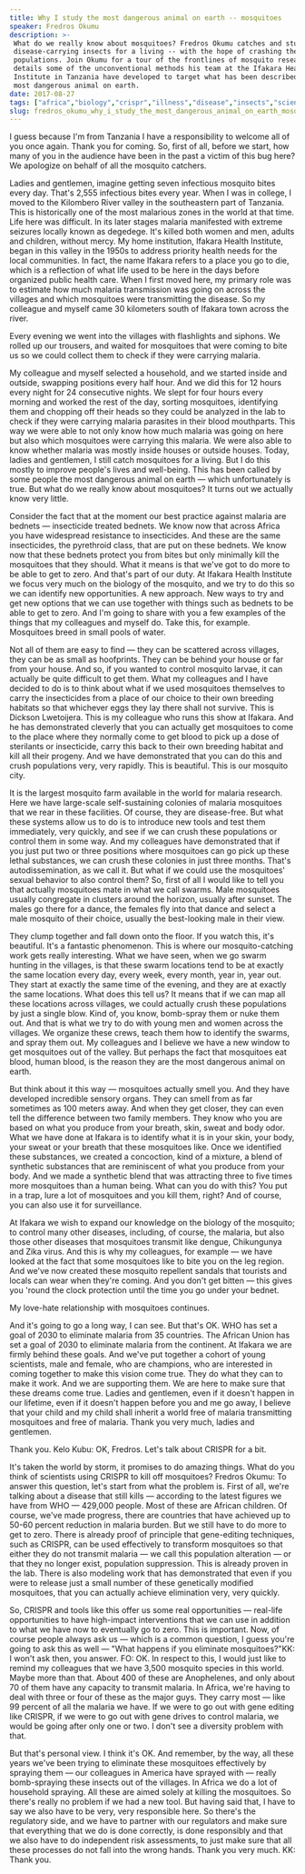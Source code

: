```yaml
---
title: Why I study the most dangerous animal on earth -- mosquitoes
speaker: Fredros Okumu
description: >-
 What do we really know about mosquitoes? Fredros Okumu catches and studies these
 disease-carrying insects for a living -- with the hope of crashing their
 populations. Join Okumu for a tour of the frontlines of mosquito research, as he
 details some of the unconventional methods his team at the Ifakara Health
 Institute in Tanzania have developed to target what has been described as the
 most dangerous animal on earth.
date: 2017-08-27
tags: ["africa","biology","crispr","illness","disease","insects","science"]
slug: fredros_okumu_why_i_study_the_most_dangerous_animal_on_earth_mosquitoes
---
```


I guess because I'm from Tanzania I have a responsibility to welcome all of you once
again. Thank you for coming. So, first of all, before we start, how many of you in the
audience have been in the past a victim of this bug here? We apologize on behalf of all
the mosquito catchers.

Ladies and gentlemen, imagine getting seven infectious mosquito bites every day. That's
2,555 infectious bites every year. When I was in college, I moved to the Kilombero River
valley in the southeastern part of Tanzania. This is historically one of the most
malarious zones in the world at that time. Life here was difficult. In its later stages
malaria manifested with extreme seizures locally known as degedege. It's killed both women
and men, adults and children, without mercy. My home institution, Ifakara Health Institute,
began in this valley in the 1950s to address priority health needs for the local
communities. In fact, the name Ifakara refers to a place you go to die, which is a
reflection of what life used to be here in the days before organized public health care.
When I first moved here, my primary role was to estimate how much malaria transmission was
going on across the villages and which mosquitoes were transmitting the disease. So my
colleague and myself came 30 kilometers south of Ifakara town across the
river.

Every evening we went into the villages with flashlights and siphons. We rolled up our
trousers, and waited for mosquitoes that were coming to bite us so we could collect them
to check if they were carrying malaria.

My colleague and myself selected a household, and we started inside and outside, swapping
positions every half hour. And we did this for 12 hours every night for 24 consecutive
nights. We slept for four hours every morning and worked the rest of the day, sorting
mosquitoes, identifying them and chopping off their heads so they could be analyzed in the
lab to check if they were carrying malaria parasites in their blood mouthparts. This way
we were able to not only know how much malaria was going on here but also which mosquitoes
were carrying this malaria. We were also able to know whether malaria was mostly inside
houses or outside houses. Today, ladies and gentlemen, I still catch mosquitoes for a
living. But I do this mostly to improve people's lives and well-being. This has been
called by some people the most dangerous animal on earth — which unfortunately is true.
But what do we really know about mosquitoes? It turns out we actually know very
little.

Consider the fact that at the moment our best practice against malaria are bednets —
insecticide treated bednets. We know now that across Africa you have widespread resistance
to insecticides. And these are the same insecticides, the pyrethroid class, that are put
on these bednets. We know now that these bednets protect you from bites but only minimally
kill the mosquitoes that they should. What it means is that we've got to do more to be
able to get to zero. And that's part of our duty. At Ifakara Health Institute we focus very
much on the biology of the mosquito, and we try to do this so we can identify new
opportunities. A new approach. New ways to try and get new options that we can use
together with things such as bednets to be able to get to zero. And I'm going to share
with you a few examples of the things that my colleagues and myself do. Take this, for
example. Mosquitoes breed in small pools of water.

Not all of them are easy to find — they can be scattered across villages, they can be as
small as hoofprints. They can be behind your house or far from your house. And so, if you
wanted to control mosquito larvae, it can actually be quite difficult to get them. What my
colleagues and I have decided to do is to think about what if we used mosquitoes
themselves to carry the insecticides from a place of our choice to their own breeding
habitats so that whichever eggs they lay there shall not survive. This is Dickson
Lwetoijera. This is my colleague who runs this show at Ifakara. And he has demonstrated
cleverly that you can actually get mosquitoes to come to the place where they normally
come to get blood to pick up a dose of sterilants or insecticide, carry this back to their
own breeding habitat and kill all their progeny. And we have demonstrated that you can do
this and crush populations very, very rapidly. This is beautiful. This is our mosquito
city.

It is the largest mosquito farm available in the world for malaria research. Here we have
large-scale self-sustaining colonies of malaria mosquitoes that we rear in these
facilities. Of course, they are disease-free. But what these systems allow us to do is to
introduce new tools and test them immediately, very quickly, and see if we can crush these
populations or control them in some way. And my colleagues have demonstrated that if you
just put two or three positions where mosquitoes can go pick up these lethal substances,
we can crush these colonies in just three months. That's autodissemination, as we call
it. But what if we could use the mosquitoes' sexual behavior to also control them? So,
first of all I would like to tell you that actually mosquitoes mate in what we call
swarms. Male mosquitoes usually congregate in clusters around the horizon, usually after
sunset. The males go there for a dance, the females fly into that dance and select a male
mosquito of their choice, usually the best-looking male in their view.

They clump together and fall down onto the floor. If you watch this, it's beautiful. It's
a fantastic phenomenon. This is where our mosquito-catching work gets really interesting.
What we have seen, when we go swarm hunting in the villages, is that these swarm locations
tend to be at exactly the same location every day, every week, every month, year in, year
out. They start at exactly the same time of the evening, and they are at exactly the same
locations. What does this tell us? It means that if we can map all these locations across
villages, we could actually crush these populations by just a single blow. Kind of, you
know, bomb-spray them or nuke them out. And that is what we try to do with young men and
women across the villages. We organize these crews, teach them how to identify the swarms,
and spray them out. My colleagues and I believe we have a new window to get mosquitoes out
of the valley. But perhaps the fact that mosquitoes eat blood, human blood, is the reason
they are the most dangerous animal on earth.

But think about it this way — mosquitoes actually smell you. And they have developed
incredible sensory organs. They can smell from as far sometimes as 100 meters away. And
when they get closer, they can even tell the difference between two family members. They
know who you are based on what you produce from your breath, skin, sweat and body odor.
What we have done at Ifakara is to identify what it is in your skin, your body, your sweat
or your breath that these mosquitoes like. Once we identified these substances, we created
a concoction, kind of a mixture, a blend of synthetic substances that are reminiscent of
what you produce from your body. And we made a synthetic blend that was attracting three
to five times more mosquitoes than a human being. What can you do with this? You put in a
trap, lure a lot of mosquitoes and you kill them, right? And of course, you can also use
it for surveillance.

At Ifakara we wish to expand our knowledge on the biology of the mosquito; to control many
other diseases, including, of course, the malaria, but also those other diseases that
mosquitoes transmit like dengue, Chikungunya and Zika virus. And this is why my
colleagues, for example — we have looked at the fact that some mosquitoes like to bite you
on the leg region. And we've now created these mosquito repellent sandals that tourists
and locals can wear when they're coming. And you don't get bitten — this gives you 'round
the clock protection until the time you go under your bednet.

My love-hate relationship with mosquitoes continues.

And it's going to go a long way, I can see. But that's OK. WHO has set a goal of 2030 to
eliminate malaria from 35 countries. The African Union has set a goal of 2030 to eliminate
malaria from the continent. At Ifakara we are firmly behind these goals. And we've put
together a cohort of young scientists, male and female, who are champions, who are
interested in coming together to make this vision come true. They do what they can to make
it work. And we are supporting them. We are here to make sure that these dreams come
true. Ladies and gentlemen, even if it doesn't happen in our lifetime, even if it doesn't
happen before you and me go away, I believe that your child and my child shall inherit a
world free of malaria transmitting mosquitoes and free of malaria. Thank you very much,
ladies and gentlemen.

Thank you. Kelo Kubu: OK, Fredros. Let's talk about CRISPR for a bit.

It's taken the world by storm, it promises to do amazing things. What do you think of
scientists using CRISPR to kill off mosquitoes? Fredros Okumu: To answer this question,
let's start from what the problem is. First of all, we're talking about a disease that
still kills — according to the latest figures we have from WHO — 429,000 people. Most of
these are African children. Of course, we've made progress, there are countries that have
achieved up to 50-60 percent reduction in malaria burden. But we still have to do more to
get to zero. There is already proof of principle that gene-editing techniques, such as
CRISPR, can be used effectively to transform mosquitoes so that either they do not
transmit malaria — we call this population alteration — or that they no longer exist,
population suppression. This is already proven in the lab. There is also modeling work that
has demonstrated that even if you were to release just a small number of these genetically
modified mosquitoes, that you can actually achieve elimination very, very
quickly.

So, CRISPR and tools like this offer us some real opportunities — real-life opportunities
to have high-impact interventions that we can use in addition to what we have now to
eventually go to zero. This is important. Now, of course people always ask us — which is a
common question, I guess you're going to ask this as well — "What happens if you eliminate
mosquitoes?"KK: I won't ask then, you answer. FO: OK. In respect to this, I would just like
to remind my colleagues that we have 3,500 mosquito species in this world. Maybe more than
that. About 400 of these are Anophelenes, and only about 70 of them have any capacity to
transmit malaria. In Africa, we're having to deal with three or four of these as the major
guys. They carry most — like 99 percent of all the malaria we have. If we were to go out
with gene editing like CRISPR, if we were to go out with gene drives to control malaria,
we would be going after only one or two. I don't see a diversity problem with
that.

But that's personal view. I think it's OK. And remember, by the way, all these years we've
been trying to eliminate these mosquitoes effectively by spraying them — our colleagues in
America have sprayed with — really bomb-spraying these insects out of the villages. In
Africa we do a lot of household spraying. All these are aimed solely at killing the
mosquitoes. So there's really no problem if we had a new tool. But having said that, I have
to say we also have to be very, very responsible here. So there's the regulatory side, and
we have to partner with our regulators and make sure that everything that we do is done
correctly, is done responsibly and that we also have to do independent risk assessments,
to just make sure that all these processes do not fall into the wrong hands. Thank you
very much. KK: Thank you.

<!--
ad_duration=3.33
comment_count=25
event="TEDGlobal 2017"
external_start_time=0
has_talk_citation=1
intro_duration=11.82
is_subtitle_required="False"
is_talk_featured="True"
language="en"
language_swap="False"
native_language="en"
number_of_related_talks=6
number_of_speakers=1
number_of_subtitled_videos=19
number_of_tags=7
number_of_talk_download_languages=20
number_of_talk_more_resources=0
number_of_talk_recommendations=1
number_of_talks_take_actions=1
post_ad_duration=0.83
published_timestamp="2018-01-29 16:00:52"
recording_date="2017-08-27"
speaker_description="Mosquito scientist"
speaker_is_published=1
speaker_name="Fredros Okumu"
talk_more_resources=[]
talk_name="Why I study the most dangerous animal on earth -- mosquitoes"
talk_recommendations_blurb="More resources curated by Fredros Okumu"
talks_tags=["africa","biology","crispr","illness","disease","insects","science"]
url_audio="https://download.ted.com/talks/FredrosOkumu_2017G.mp3?apikey=acme-roadrunner"
url_photo_speaker="https://pe.tedcdn.com/images/ted/1fea342a2485813012b369ef2b425802a96f2842_254x191.jpg"
url_photo_talk="https://s3.amazonaws.com/talkstar-photos/uploads/4b7b569e-b432-4184-9f70-010c7bedf53c/FredrosOkumu_2017G-embed.jpg"
url_webpage="https://www.ted.com/talks/fredros_okumu_why_i_study_the_most_dangerous_animal_on_earth_mosquitoes"
video_type_name="TED Stage Talk"
-->